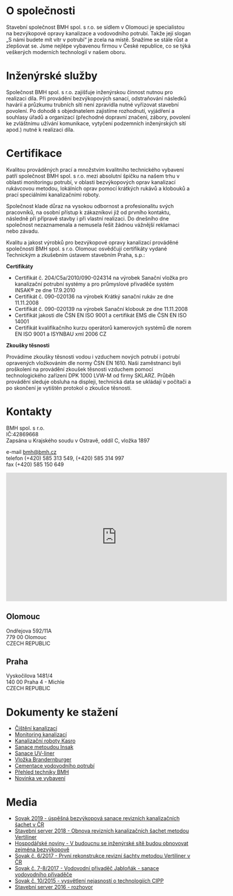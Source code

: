 O společnosti
=============

Stavební společnost BMH spol. s r.o. se sídlem v Olomouci je specialistou na bezvýkopové opravy kanalizace a vodovodního potrubí. Takže její slogan „S námi budete mít vítr v potrubí“ je zcela na místě. Snažíme se stále růst a zlepšovat se. Jsme nejlépe vybavenou firmou v České republice, co se týká veškerých moderních technologií v našem oboru.

Inženýrské služby
=================

Společnost BMH spol. s r.o. zajišťuje inženýrskou činnost nutnou pro realizaci díla. Při provádění bezvýkopových sanací, odstraňování následků havárií a průzkumu trubních sítí není zpravidla nutné vyřizovat stavební povolení. Po dohodě s objednatelem zajistíme rozhodnutí, vyjádření a souhlasy úřadů a organizací (přechodné dopravní značení, zábory, povolení ke zvláštnímu užívání komunikace, vytyčení podzemních inženýrských sítí apod.) nutné k realizaci díla.

Certifikace
===========

Kvalitou prováděných prací a množstvím kvalitního technického vybavení patří společnost BMH spol. s r.o. mezi absolutní špičku na našem trhu v oblasti monitoringu potrubí, v oblasti bezvýkopových oprav kanalizací rukávcovou metodou, lokálních oprav pomocí krátkých rukávů a klobouků a prací speciálními kanalizačními roboty.

Společnost klade důraz na vysokou odbornost a profesionalitu svých pracovníků, na osobní přístup k zákazníkovi již od prvního kontaktu, následně při přípravě stavby i při vlastní realizaci. Do dnešního dne společnost nezaznamenala a nemusela řešit žádnou vážnější reklamaci nebo závadu.

Kvalitu a jakost výrobků pro bezvýkopové opravy kanalizací prováděné společností BMH spol. s r.o. Olomouc osvědčují certifikáty vydané Technickým a zkušebním ústavem stavebním Praha, s.p.:

**Certifikáty**

- Certifikát č. 204/C5a/2010/090-024314 na výrobek Sanační vložka pro kanalizační potrubní systémy a pro průmyslové přivaděče systém INSAK® ze dne 17.9.2010
- Certifikát č. 090-020136 na výrobek Krátký sanační rukáv ze dne 11.11.2008
- Certifikát č. 090-020139 na výrobek Sanační klobouk ze dne 11.11.2008
- Certifikát jakosti dle ČSN EN ISO 9001 a certifikát EMS dle ČSN EN ISO 14001
- Certifikát kvalifikačního kurzu operátorů kamerových systémů dle norem EN ISO 9001 a ISYNBAU xml 2006 CZ

**Zkoušky těsnosti**

Provádíme zkoušky těsnosti vodou i vzduchem nových potrubí i potrubí opravených vložkováním dle normy ČSN EN 1610. Naši zaměstnanci byli proškoleni na provádění zkoušek těsnosti vzduchem pomocí technologického zařízení DPK 1000 LVW-M od firmy SKLARZ. Průběh provádění sleduje obsluha na displeji, technická data se ukládají v počítači a po skončení je vytištěn protokol o zkoušce těsnosti.

Kontakty
========

BMH spol. s r.o. <br>
IČ:42869668 <br>
Zapsána u Krajského soudu v Ostravě, oddíl C, vložka 1897

e-mail bmh@bmh.cz <br>
telefon (+420) 585 313 549, (+420) 585 314 997 <br>
fax  (+420) 585 150 649 <br>

<div class="mapouter"><div class="gmap_canvas"><iframe width="600" height="350" id="gmap_canvas" src="https://maps.google.com/maps?q=bmh%20olomouc&t=&z=11&ie=UTF8&iwloc=&output=embed" frameborder="0" scrolling="no" marginheight="0" marginwidth="0"></iframe></div><style>.mapouter{position:relative;text-align:right;height:350px;width:600px;}.gmap_canvas {overflow:hidden;background:none!important;height:350px;width:600px;}</style></div>

Olomouc
-------
Ondřejova 592/11A <br>
779 00 Olomouc <br>
CZECH REPUBLIC

Praha
-----
Vyskočilova 1481/4 <br>
140 00 Praha 4 - Michle <br>
CZECH REPUBLIC

Dokumenty ke stažení
==========
- [Čištění kanalizací](http://bmh.cz/wp-content/uploads/2016/10/BMH_letak_cistici_stroj_kamera_screen.pdf)
- [Monitoring kanalizací](http://bmh.cz/wp-content/uploads/2016/10/BMH_letak_kamery_CZ-screen.pdf)
- [Kanalizační roboty Kasro](http://bmh.cz/wp-content/uploads/2016/10/BMH_letak_Kasro_CZ-screen.pdf)
- [Sanace metoudou Insak](http://bmh.cz/wp-content/uploads/2016/10/BMH_letak_Insak_CZscreen.pdf)
- [Sanace UV-liner](http://bmh.cz/wp-content/uploads/2016/10/BMH_letak_UV_linerscreen.pdf)
- [Vložka Brandernburger](http://bmh.cz/wp-content/uploads/2016/10/BMH_letak_Brandenburg-screen.pdf)
- [Cementace vodovodního potrubí](http://bmh.cz/wp-content/uploads/2016/10/BMH_letak_cementace_screen.pdf)
- [Přehled techniky BMH](http://bmh.cz/wp-content/uploads/2016/10/BMH_letak_PREHLED_VOZIDELscreen.pdf)
- [Novinka ve vybavení](http://bmh.cz/wp-content/uploads/2016/10/BMH_letak_Novinka_ve_vybaveni-screen.pdf)

Media
=====

- [Sovak 2019 - úspěšná bezvýkopová sanace revizních kanalizačních šachet v ČR](https://bmh.cz/wp-content/uploads/2019/05/%C4%8Dl%C3%A1nek-a-pozv%C3%A1nka-na-v%C3%BDstavu-sovak-5-2019.pdf)
- [Stavební server 2018 - Obnova revizních kanalizačních šachet metodou Vertiliner](https://bmh.cz/wp-content/uploads/2019/05/inzerce-%C4%8Dl%C3%A1nek-stavebn%C3%AD-server-2018-vertiliner.pdf)
- [Hospodářské noviny - V budoucnu se inženýrské sítě budou obnovovat zejména bezvýkopově](https://bmh.cz/wp-content/uploads/2019/05/19.04.08.-P%C5%99edstavujeme-se_BMH_v1.3.pdf)
- [Sovak č. 6/2017 - První rekonstrukce revizní šachty metodou Vertiliner v ČR](http://bmh.cz/wp-content/uploads/2017/10/Vrtiliner-BMH.pdf)
- [Sovak č. 7-8/2017 - Vodovodní přivaděč Jabloňák - sanace vodovodního přivaděče](http://bmh.cz/wp-content/uploads/2017/08/sovak_2017.pdf)
- [Sovak č. 10/2015 - vysvětlení nejasností o technologiích CIPP](http://bmh.cz/wp-content/uploads/2017/08/sovak_102015.pdf)
- [Stavební server 2016 - rozhovor ](http://bmh.cz/wp-content/uploads/2017/08/rozhovor-Stavebn%C3%AD-server.pdf)

<Contact />
